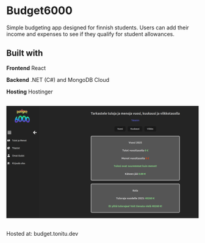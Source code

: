 # Budget6000

Simple budgeting app designed for finnish students. 
Users can add their income and expenses to see if they qualify for student allowances. 

## Built with

**Frontend** React

**Backend** .NET (C#) and MongoDB Cloud

**Hosting** Hostinger

##

![Budget6000 Screenshot](screenshots/view.png)

##

Hosted at: budget.tonitu.dev

##